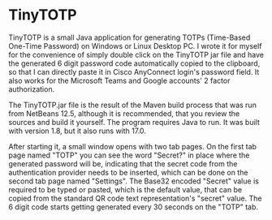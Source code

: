 # TinyTOTP

TinyTOTP is a small Java application for generating TOTPs (Time-Based One-Time Password) on Windows or Linux Desktop PC.
I wrote it for myself for the convenience of simply double click on the TinyTOTP jar file and have the generated 6 digit password code automatically copied to the clipboard, so that I can directly paste it in Cisco AnyConnect login's password field. It also works for the Microsoft Teams and Google accounts' 2 factor authorization.

The TinyTOTP.jar file is the result of the Maven build process that was run from NetBeans 12.5, although it is recommended, that you review the sources and build it yourself.
The program requires Java to run. It was built with version 1.8, but it also runs with 17.0.

After starting it, a small window opens with two tab pages. On the first tab page named "TOTP" you can see the word "Secret?" in place where the generated password will be, indicating that the secret code from the authentication provider needs to be inserted, which can be done on the second tab page named "Settings". 
The Base32 encoded "Secret" value is required to be typed or pasted, which is the default value, that can be copied from the standard QR code text representation's "secret" value. The 6 digit code starts getting generated every 30 seconds on the "TOTP" tab.


